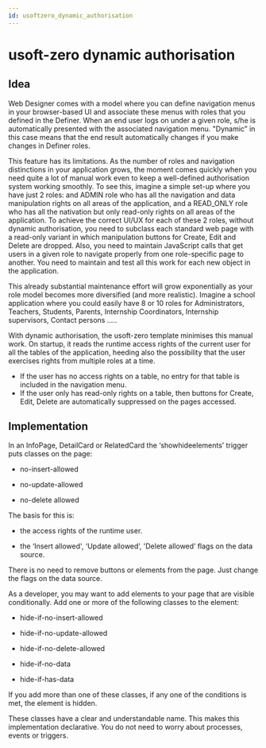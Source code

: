 ```yaml
---
id: usoftzero_dynamic_authorisation
---
```


# usoft-zero dynamic authorisation

## Idea

Web Designer comes with a model where you can define navigation menus in your browser-based UI and associate these menus with roles that you defined in the Definer. When an end user logs on under a given role, s/he is automatically presented with the associated navigation menu. "Dynamic” in this case means that the end result automatically changes if you make changes in Definer roles.

This feature has its limitations. As the number of roles and navigation distinctions in your application grows, the moment comes quickly when you need quite a lot of manual work even to keep a well-defined authorisation system working smoothly. To see this, imagine a simple set-up where you have just 2 roles: and ADMIN role who has all the navigation and data manipulation rights on all areas of the application, and a READ_ONLY role who has all the nativation but only read-only rights on all areas of the application. To achieve the correct UI/UX for each of these 2 roles, without dynamic authorisation, you need to subclass each standard web page with a read-only variant in which manipulation buttons for Create, Edit and Delete are dropped. Also, you need to maintain JavaScript calls that get users in a given role to navigate properly from one role-specific page to another. You need to maintain and test all this work for each new object in the application.

This already substantial maintenance effort will grow exponentially as your role model becomes more diversified (and more realistic). Imagine a school application where you could easily have 8 or 10 roles for Administrators, Teachers, Students, Parents, Internship Coordinators, Internship supervisors, Contact persons …..

With dynamic authorisation, the usoft-zero template minimises this manual work. On startup, it reads the runtime access rights of the current user for all the tables of the application, heeding also the possibility that the user exercises rights from multiple roles at a time.

- If the user has no access rights on a table, no entry for that table is included in the navigation menu.
- If the user only has read-only rights on a table, then buttons for Create, Edit, Delete are automatically suppressed on the pages accessed.

## Implementation

In an InfoPage, DetailCard or RelatedCard the ‘showhideelements’ trigger puts classes on the page: 

- no-insert-allowed


- no-update-allowed


- no-delete allowed



The basis for this is: 

- the access rights of the runtime user.


- the ‘Insert allowed', ‘Update allowed’, 'Delete allowed’ flags on the data source.



There is no need to remove buttons or elements from the page. Just change the flags on the data source.

As a developer, you may want to add elements to your page that are visible conditionally. Add one or more of the following classes to the element:

- hide-if-no-insert-allowed


- hide-if-no-update-allowed


- hide-if-no-delete-allowed


- hide-if-no-data


- hide-if-has-data



If you add more than one of these classes, if any one of the conditions is met, the element is hidden.

These classes have a clear and understandable name. This makes this implementation declarative. You do not need to worry about processes, events or triggers.